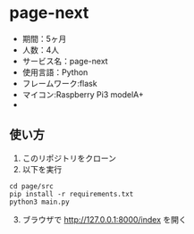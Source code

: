 # page-next

- 期間：5ヶ月
- 人数：4人
- サービス名：page-next
- 使用言語：Python  
- フレームワーク:flask
- マイコン:Raspberry Pi3 modelA+
- 
## 使い方
1. このリポジトリをクローン
2. 以下を実行

```
cd page/src
pip install -r requirements.txt
python3 main.py
```

3. ブラウザで http://127.0.0.1:8000/index を開く

